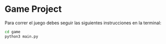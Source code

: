 # Game Project


Para correr el juego debes seguir las siguientes instrucciones en la terminal:

```sh
cd game
python3 main.py
```
